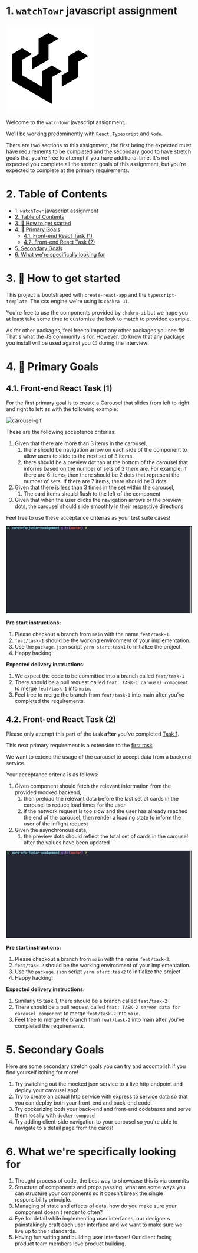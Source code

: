 # 1. `watchTowr` javascript assignment

![watchtowr-logo](./assets/watchtowr.png)

Welcome to the `watchTowr` javascript assignment. 

We'll be working predominently with `React`, `Typescript` and `Node`. 

There are two sections to this assignment, the first being the expected must have requirements to be completed and the secondary good to have stretch goals that you're free to attempt if you have additional time. It's not expected you complete all the stretch goals of this assignment, but you're expected to complete at the primary requirements. 

# 2. Table of Contents

- [1. `watchTowr` javascript assignment](#1-watchtowr-javascript-assignment)
- [2. Table of Contents](#2-table-of-contents)
- [3. 🚀 How to get started](#3--how-to-get-started)
- [4. 🥅 Primary Goals](#4--primary-goals)
  - [4.1. Front-end React Task (1)](#41-front-end-react-task-1)
  - [4.2. Front-end React Task (2)](#42-front-end-react-task-2)
- [5. Secondary Goals](#5-secondary-goals)
- [6. What we're specifically looking for](#6-what-were-specifically-looking-for)

# 3. 🚀 How to get started 

This project is bootstraped with `create-react-app` and the `typescript-template`. The css engine we're using is `chakra-ui`.

You're free to use the components provided by `chakra-ui` but we hope you at least take some time to customize the look to match to provided example.

As for other packages, feel free to import any other packages you see fit! That's what the JS community is for. However, do know that any package you install will be used against you 😉 during the interview!

# 4. 🥅 Primary Goals

## 4.1. Front-end React Task (1)

For the first primary goal is to create a Carousel that slides from left to right and right to left as with the following example:

![carousel-gif](./assets//carousel.gif)

These are the following acceptance criterias:

1. Given that there are more than 3 items in the carousel, 
   1. there should be navigation arrow on each side of the component to allow users to slide to the next set of 3 items.
   2. there should be a preview dot tab at the bottom of the carousel that informs based on the number of sets of 3 there are. For example, if there are 6 items, then there should be 2 dots that represent the number of sets. If there are 7 items, there should be 3 dots.
2. Given that there is less than 3 times in the set within the carousel,
   1. The card items should flush to the left of the component
3. Given that when the user clicks the navigation arrows or the preview dots, the carousel should slide smoothly in their respective directions

Feel free to use these acceptance criterias as your test suite cases!

![start-task-1](./assets/start-task-1.gif)

**Pre start instructions:**

1. Please checkout a branch from `main` with the name `feat/task-1`.
2. `feat/task-1` should be the working environment of your implementation. 
3. Use the `package.json` script `yarn start:task1` to initialize the project.
4. Happy hacking!

**Expected delivery instructions:**

1. We expect the code to be committed into a branch called `feat/task-1`
2. There should be a pull request called `feat: TASK-1 carousel component` to merge `feat/task-1` into `main`.
3. Feel free to merge the branch from `feat/task-1` into main after you've completed the requirements.

## 4.2. Front-end React Task (2)

Please only attempt this part of the task **after** you've completed [Task 1](#31-front-end-react-task-1).

This next primary requirement is a extension to the [first task](#31-front-end-react-task-1)

We want to extend the usage of the carousel to accept data from a backend service.

Your acceptance criteria is as follows: 

1. Given component should fetch the relevant information from the provided mocked backend,
   1. then preload the relevant data before the last set of cards in the carousel to reduce load times for the user
   2. if the network request is too slow and the user has already reached the end of the carousel, then render a loading state to inform the user of the inflight request
2. Given the asynchronous data,
   1. the preview dots should reflect the total set of cards in the carousel after the values have been updated

![start-task-2](assets/start-task-2.gif)

**Pre start instructions:**

1. Please checkout a branch from `main` with the name `feat/task-2`.
2. `feat/task-2` should be the working environment of your implementation. 
3. Use the `package.json` script `yarn start:task2` to initialize the project.
4. Happy hacking!

**Expected delivery instructions:**

1. Similarly to task 1, there should be a branch called `feat/task-2`
2. There should be a pull request called `feat: TASK-2 server data for carousel component` to merge `feat/task-2` into `main`.
3. Feel free to merge the branch from `feat/task-2` into main after you've completed the requirements.

# 5. Secondary Goals

Here are some secondary stretch goals you can try and accomplish if you find yourself itching for more!

1. Try switching out the mocked json service to a live http endpoint and deploy your carousel app!
2. Try to create an actual http service with express to service data so that you can deploy both your front-end and back-end code!
3. Try dockerizing both your back-end and front-end codebases and serve them locally with `docker-compose`!
4. Try adding client-side navigation to your carousel so you're able to navigate to a detail page from the cards!

# 6. What we're specifically looking for

1. Thought process of code, the best way to showcase this is via commits
2. Structure of components and props passing, what are some ways you can structure your components so it doesn't break the single responsibility principle.
3. Managing of state and effects of data, how do you make sure your component doesn't render to often?
4. Eye for detail while implementing user interfaces, our designers painstakingly craft each user interface and we want to make sure we live up to their standards.
5. Having fun writing and building user interfaces! Our client facing product team members love product building.

